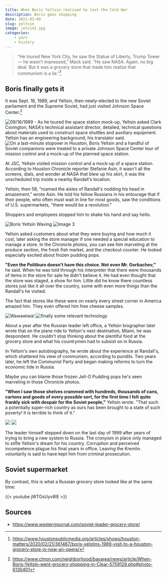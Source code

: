 ```yaml
---
title: When Boris Yeltsin realised he lost the Cold War
description: Boris goes shopping
date: 2021-03-09
slug: yeltsin
image: jelzin2.jpg
categories:
    - yarn
    - history
---
```



>   “He toured New York City, he saw the Statue of Liberty, Trump Tower — he wasn’t impressed,” Mack said. “He saw NASA. Again, no big deal. But it was a grocery store that made him realize that communism is a lie.”[^1]

## Boris finally gets it

It was Sept. 16, 1989, and Yeltsin, then newly-elected to the new Soviet parliament and the Supreme Soviet, had just visited Johnson Space Center.[^2]

![09/16/1989 - As he toured the space station mock-up, Yeltsin asked Clark Covington, NASA's technical assistant director, detailed, technical questions about materials used to construct space shuttles and auxiliary equipment. Yeltsin has an engineering background, his translator said.](jelzin10.jpg) 
![On a last-minute stopover in Houston, Boris Yeltsin and a handful of Soviet companions were treated to a private Johnson Space Center tour of mission control and a mock-up of the planned space station.](jelzin9.jpg) 

At JSC, Yeltsin visited mission control and a mock-up of a space station. According to Houston Chronicle reporter Stefanie Asin, it wasn't all the screens, dials, and wonder at NASA that blew up his skirt, it was the unscheduled trip inside a nearby Randall's location.

Yeltsin, then 58, "roamed the aisles of Randall's nodding his head in amazement," wrote Asin. He told his fellow Russians in his entourage that if their people, who often must wait in line for most goods, saw the conditions of U.S. supermarkets, "there would be a revolution."

Shoppers and employees stopped him to shake his hand and say hello. 

![Boris Yeltsin Waving](Boris-Yeltsin-Waving-Randalls-Paul-Yirga.jpg) 
![Image 3](Paul-Yirga-Greeting-Boris-Yeltsin.jpg) 

Yeltsin asked customers about what they were buying and how much it cost, later asking the store manager if one needed a special education to manage a store. In the Chronicle photos, you can see him marveling at the produce section, the fresh fish market, and the checkout counter. He looked especially excited about frozen pudding pops.

**"Even the Politburo doesn't have this choice. Not even Mr. Gorbachev,"** he said. When he was told through his interpreter that there were thousands of items in the store for sale he didn't believe it. He had even thought that the store was staged, a show for him. Little did he know there countless stores just like it all over the country, some with even more things than the Randall's he visited.

The fact that stores like these were on nearly every street corner in America amazed him. They even offered him free cheese samples.

![Wawawiwa!](jelzin2.jpg) ![finally some relevant technology](jelzin6.jpg)  

About a year after the Russian leader left office, a Yeltsin biographer later wrote that on the plane ride to Yeltsin's next destination, Miami, he was despondent. He couldn't stop thinking about the plentiful food at the grocery store and what his countrymen had to subsist on in Russia.

In Yeltsin's own autobiography, he wrote about the experience at Randall's, which shattered his view of communism, according to pundits. Two years later, he left the Communist Party and began making reforms to turn the economic tide in Russia.

Maybe you can blame those frozen Jell-O Pudding pops he's seen marveling in those Chronicle photos.

**"When I saw those shelves crammed with hundreds, thousands of cans, cartons and goods of every possible sort, for the first time I felt quite frankly sick with despair for the Soviet people,"** Yeltsin wrote. "That such a potentially super-rich country as ours has been brought to a state of such poverty! It is terrible to think of it."

![](jelzin3.jpg) ![](jelzin4.jpg)

The leader himself stepped down on the last day of 1999 after years of trying to bring a new system to Russia. The cronyism in place only managed to stifle Yeltsin's dream for his country. Corruption and perceived incompetence plague his final years in office. Leaving the Kremlin voluntarily is said to have kept him from criminal prosecution.

## Soviet supermarket

By contrast, this is what a Russian grocery store looked like at the same time:

{{< youtube jWTGsUyv8IE >}}

## Sources

[^1]: https://www.houstonpublicmedia.org/articles/shows/houston-matters/2020/02/21/361467/boris-yelstins-1989-visit-to-a-houston-grocery-store-is-now-an-opera/

[^2]: https://www.chron.com/neighborhood/bayarea/news/article/When-Boris-Yeltsin-went-grocery-shopping-in-Clear-5759129.php#photo-6130401

* https://www.westernjournal.com/soviet-leader-grocery-store/
